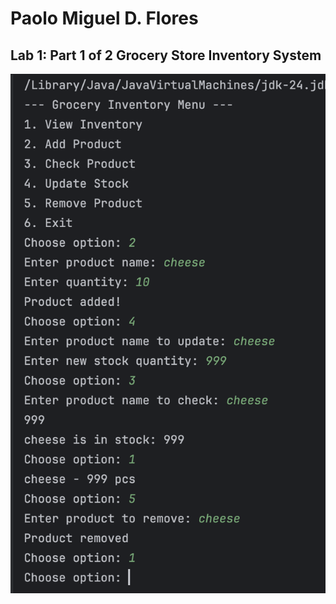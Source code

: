 # Paolo Miguel D. Flores
## Lab 1: Part 1 of 2 Grocery Store Inventory System
![screenshot](screenshot.png)